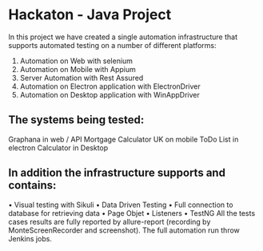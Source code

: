 # Hackaton - Java Project

In this project we have created a single automation infrastructure that supports automated testing on a number of different platforms:
  1. Automation on Web with selenium
  2. Automation on Mobile with Appium
  3. Server Automation with Rest Assured
  4. Automation on Electron application with ElectronDriver
  5. Automation on Desktop application with WinAppDriver
## The systems being tested:
 Graphana in web / API
 Mortgage Calculator UK on mobile
ToDo List in electron 
Calculator in Desktop
## In addition the infrastructure supports and contains:
•	Visual testing with Sikuli
•	Data Driven Testing 
•	Full connection to database for retrieving data
•	Page Objet 
•	Listeners
•	TestNG
All the tests cases results are fully reported by allure-report (recording by MonteScreenRecorder and screenshot).
The full automation run throw Jenkins jobs.

